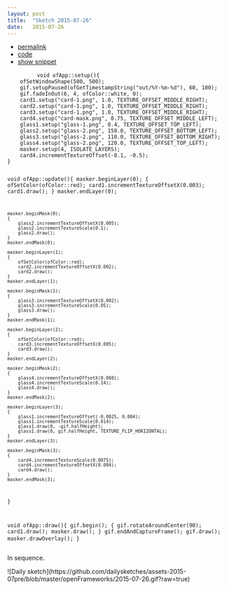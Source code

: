 ```yaml
---
layout: post
title:  "Sketch 2015-07-26"
date:   2015-07-26
---
```

<div class="code">
    <ul>
		<li><a href="{% post_url 2015-07-26-sketch %}">permalink</a></li>
		<li><a href="https://github.com/dailysketches/sketches-2015-07pre/tree/master/2015-07-26">code</a></li>
		<li><a href="#" class="snippet-button">show snippet</a></li>
	</ul>
    <pre class="snippet">
        <code class="cpp">void ofApp::setup(){
    ofSetWindowShape(500, 500);
    gif.setupPaused(ofGetTimestampString(&quot;out/%Y-%m-%d&quot;), 60, 100);
    gif.fadeInOut(6, 4, ofColor::white, 0);
    card1.setup(&quot;card-1.png&quot;, 1.0, TEXTURE_OFFSET_MIDDLE_RIGHT);
    card2.setup(&quot;card-1.png&quot;, 1.0, TEXTURE_OFFSET_MIDDLE_RIGHT);
    card3.setup(&quot;card-1.png&quot;, 1.0, TEXTURE_OFFSET_MIDDLE_RIGHT);
    card4.setup(&quot;card-mask.png&quot;, 0.75, TEXTURE_OFFSET_MIDDLE_LEFT);
    glass1.setup(&quot;glass-1.png&quot;, 0.4, TEXTURE_OFFSET_TOP_LEFT);
    glass2.setup(&quot;glass-2.png&quot;, 150.0, TEXTURE_OFFSET_BOTTOM_LEFT);
    glass3.setup(&quot;glass-2.png&quot;, 110.0, TEXTURE_OFFSET_BOTTOM_RIGHT);
    glass4.setup(&quot;glass-2.png&quot;, 120.0, TEXTURE_OFFSET_TOP_LEFT);
    masker.setup(4, ISOLATE_LAYERS);
    card4.incrementTextureOffset(-0.1, -0.5);
}

void ofApp::update(){
    masker.beginLayer(0);
    {
        ofSetColor(ofColor::red);
        card1.incrementTextureOffsetX(0.003);
        card1.draw();
    }
    masker.endLayer(0);
    
    masker.beginMask(0);
    {
        glass2.incrementTextureOffsetX(0.005);
        glass2.incrementTextureScale(0.1);
        glass2.draw();
    }
    masker.endMask(0);

    masker.beginLayer(1);
    {
        ofSetColor(ofColor::red);
        card2.incrementTextureOffsetX(0.002);
        card2.draw();
    }
    masker.endLayer(1);
    
    masker.beginMask(1);
    {
        glass3.incrementTextureOffsetX(0.002);
        glass3.incrementTextureScale(0.05);
        glass3.draw();
    }
    masker.endMask(1);

    masker.beginLayer(2);
    {
        ofSetColor(ofColor::red);
        card3.incrementTextureOffsetX(0.005);
        card3.draw();
    }
    masker.endLayer(2);
    
    masker.beginMask(2);
    {
        glass4.incrementTextureOffsetX(0.008);
        glass4.incrementTextureScale(0.14);
        glass4.draw();
    }
    masker.endMask(2);

    masker.beginLayer(3);
    {
        glass1.incrementTextureOffset(-0.0025, 0.004);
        glass1.incrementTextureScale(0.014);
        glass1.draw(0, -gif.halfHeight);
        glass1.draw(0, gif.halfHeight, TEXTURE_FLIP_HORIZONTAL);
    }
    masker.endLayer(3);
    
    masker.beginMask(3);
    {
        card4.incrementTextureScale(0.0075);
        card4.incrementTextureOffsetX(0.004);
        card4.draw();
    }
    masker.endMask(3);
}

void ofApp::draw(){
    gif.begin();
    {
        gif.rotateAroundCenter(90);
        card1.draw();
        masker.draw();
    }
    gif.endAndCaptureFrame();
    gif.draw();
    masker.drawOverlay();
}</code>
    </pre>
</div>
<p class="description">In sequence.</p>
![Daily sketch](https://github.com/dailysketches/assets-2015-07pre/blob/master/openFrameworks/2015-07-26.gif?raw=true)
